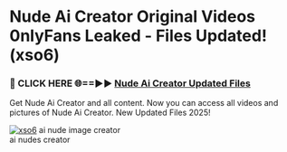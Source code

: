 # Nude Ai Creator Original Videos 0nlyFans Leaked - Files Updated! (xso6)

<h3>🔴 CLICK HERE 🌐==►► <a href="https://tinyurl.com/4mcuefdz" rel="nofollow">Nude Ai Creator Updated Files</a></h3>

Get Nude Ai Creator and all content. Now you can access all videos and pictures of Nude Ai Creator. New Updated Files 2025!

[![xso6](https://i.imgur.com/StAQSOY.gif)](https://tinyurl.com/4mcuefdz)
ai nude image creator<br>
ai nudes creator